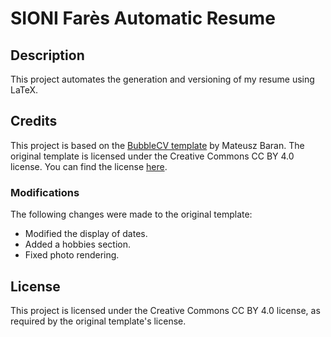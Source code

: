 # SIONI Farès Automatic Resume

## Description
This project automates the generation and versioning of my resume using LaTeX.

## Credits
This project is based on the [BubbleCV template](https://github.com/mateuszbaransanok/BubbleCV) by Mateusz Baran. The original template is licensed under the Creative Commons CC BY 4.0 license. You can find the license [here](https://github.com/mateuszbaransanok/BubbleCV/blob/main/LICENSE).

### Modifications
The following changes were made to the original template:
- Modified the display of dates.
- Added a hobbies section.
- Fixed photo rendering.

## License
This project is licensed under the Creative Commons CC BY 4.0 license, as required by the original template's license.
